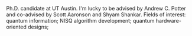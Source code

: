  Ph.D. candidate at UT Austin. I'm lucky to be advised by Andrew C. Potter and co-advised by Scott Aaronson and Shyam Shankar.
 Fields of interest: quantum information; NISQ algorithm development; quantum hardware-oriented designs;
